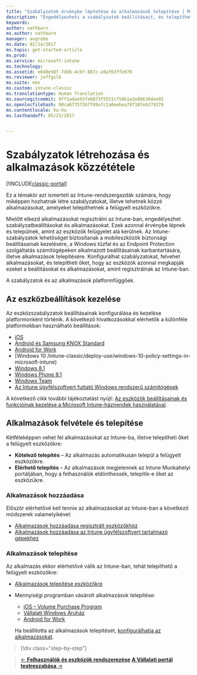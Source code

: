 ```yaml
---
title: "Szabályzatok érvénybe léptetése és alkalmazások telepítése | Microsoft Docs"
description: "Engedélyezheti a szabályzatok beállításait, és telepíthet olyan alkalmazásokat, amelyek azonnal rákerülnek az eszközökre, amint regisztrálják őket felügyeletre."
keywords: 
author: nathbarn
ms.author: nathbarn
manager: angrobe
ms.date: 02/14/2017
ms.topic: get-started-article
ms.prod: 
ms.service: microsoft-intune
ms.technology: 
ms.assetid: e0d8e98f-7dd8-4cbf-887c-a9af63ffe970
ms.reviewer: jeffgilb
ms.suite: ems
ms.custom: intune-classic
ms.translationtype: Human Translation
ms.sourcegitcommit: 9ff1adae93fe6873f5551cf58b1a2e89638dee85
ms.openlocfilehash: 90ca67757367f89a7c1a0eebea70f107eb279378
ms.contentlocale: hu-hu
ms.lasthandoff: 05/23/2017


---
```


# <a name="create-policies-and-publish-apps"></a>Szabályzatok létrehozása és alkalmazások közzététele

[!INCLUDE[classic-portal](../includes/classic-portal.md)]

Ez a témakör azt ismerteti az Intune-rendszergazdák számára, hogy miképpen hozhatnak létre szabályzatokat, illetve tehetnek közzé alkalmazásokat, amelyeket telepíthetnek a felügyelt eszközökre.

Mielőtt elkezd alkalmazásokat regisztrálni az Intune-ban, engedélyezhet szabályzatbeállításokat és alkalmazásokat. Ezek azonnal érvénybe lépnek és települnek, amint az eszközök felügyelet alá kerülnek. Az Intune-szabályzatok lehetőséget biztosítanak a mobileszközök biztonsági beállításainak kezelésére, a Windows tűzfal és az Endpoint Protection szolgáltatás számítógépeken alkalmazott beállításainak karbantartására, illetve alkalmazások telepítésére. Konfigurálhat szabályzatokat, felvehet alkalmazásokat, és telepítheti őket, hogy az eszközök azonnal megkapják ezeket a beállításokat és alkalmazásokat, amint regisztrálnak az Intune-ban.

A szabályzatok és az alkalmazások platformfüggőek.

## <a name="manage-device-settings"></a>Az eszközbeállítások kezelése

 Az eszközszabályzatok beállításainak konfigurálása és kezelése platformonként történik. A következő hivatkozásokkal elérhetők a különféle platformokban használható beállítások:

- [iOS](/intune-classic/deploy-use/ios-policy-settings-in-microsoft-intune)
- [Android és Samsung KNOX Standard](/intune-classic/deploy-use/android-policy-settings-in-microsoft-intune)
- [Android for Work](/intune-classic/deploy-use/android-for-work-policy-settings-in-microsoft-intune)
- [Windows 10 /intune-classic/deploy-use/windows-10-policy-settings-in-microsoft-intune)
- [Windows 8.1](/intune-classic/deploy-use/windows-configuration-policy-settings-in-microsoft-intune)
- [Windows Phone 8.1](/intune-classic/deploy-use/windows-phone-8-1-policy-settings-in-microsoft-intune)
- [Windows Team](/intune-classic/deploy-use/windows-team-configuration-policy-settings-in-microsoft-intune)
- [Az Intune ügyfélszoftvert futtató Windows rendszerű számítógépek](/intune-classic/deploy-use/policies-to-protect-windows-pcs-in-microsoft-intune)

A következő cikk további tájékoztatást nyújt: [Az eszközök beállításainak és funkcióinak kezelése a Microsoft Intune-házirendek használatával](/intune-classic/deploy-use/manage-settings-and-features-on-your-devices-with-microsoft-intune-policies).

## <a name="add-and-deploy-apps"></a>Alkalmazások felvétele és telepítése

Kétféleképpen vehet fel alkalmazásokat az Intune-ba, illetve telepítheti őket a felügyelt eszközökre:
- **Kötelező telepítés** – Az alkalmazás automatikusan települ a felügyelt eszközökre.
- **Elérhető telepítés** – Az alkalmazások megjelennek az Intune Munkahelyi portáljában, hogy a felhasználók eldönthessék, telepítik-e őket az eszközükre.

### <a name="add-apps"></a>Alkalmazások hozzáadása

Először elérhetővé kell tennie az alkalmazásokat az Intune-ban a következő módszerek valamelyikével:
- [Alkalmazások hozzáadása regisztrált eszközökhöz](/intune-classic/deploy-use/add-apps-for-mobile-devices-in-microsoft-intune)
- [Alkalmazások hozzáadása az Intune ügyfélszoftvert tartalmazó gépekhez](/intune-classic/deploy-use/add-apps-for-windows-pcs-in-microsoft-intune)

### <a name="deploy-apps"></a>Alkalmazások telepítése

Az alkalmazás ekkor elérhetővé válik az Intune-ban, tehát telepíthető a felügyelt eszközökre:
- [Alkalmazások telepítése eszközökre](/intune-classic/deploy-use/deploy-use/deploy-apps-in-microsoft-intune)
- Mennyiségi programban vásárolt alkalmazások telepítése:
    - [iOS – Volume Purchase Program](/intune-classic/deploy-use/manage-ios-apps-you-purchased-through-a-volume-purchase-program-with-microsoft-intune)
    - [Vállalati Windows Áruház](/intune-classic/deploy-use/manage-apps-you-purchased-from-the-windows-store-for-business-with-microsoft-intune)
    - [Android for Work](/intune-classic/deploy-use/android-for-work-apps)

    Ha beállította az alkalmazások telepítését, [konfigurálhatja az alkalmazásokat](/intune-classic/deploy-use/monitor-apps-in-microsoft-intune).

>[!div class="step-by-step"]

>[&larr; **Felhasználók és eszközök rendszerezése**](.\start-with-a-paid-subscription-to-microsoft-intune-step-5.md)       [**A Vállalati portál testreszabása** &rarr;](.\start-with-a-paid-subscription-to-microsoft-intune-step-7.md)  

